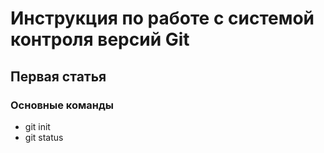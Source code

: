 # Инструкция по работе с системой контроля версий Git

## Первая статья

### Основные команды

* git init
* git status
